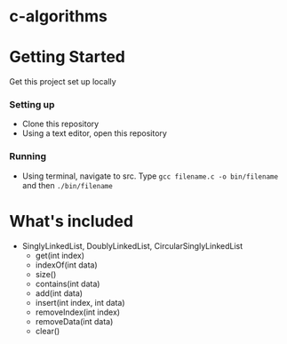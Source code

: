 # c-algorithms

# Getting Started
Get this project set up locally
### Setting up
* Clone this repository
* Using a text editor, open this repository
### Running
* Using terminal, navigate to src. Type `gcc filename.c -o bin/filename` and then `./bin/filename`
# What's included
* SinglyLinkedList, DoublyLinkedList, CircularSinglyLinkedList
  * get(int index)
  * indexOf(int data)
  * size()
  * contains(int data)
  * add(int data)
  * insert(int index, int data)
  * removeIndex(int index)
  * removeData(int data)
  * clear()
